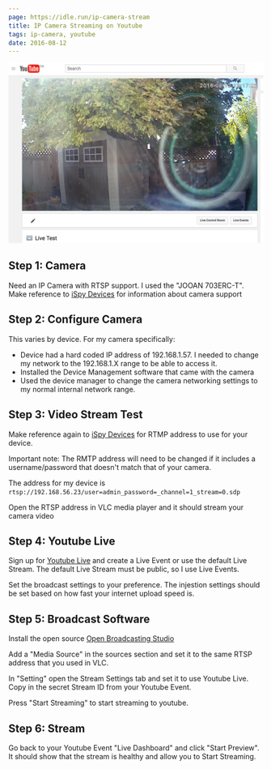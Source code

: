 ```yaml
---
page: https://idle.run/ip-camera-stream
title: IP Camera Streaming on Youtube
tags: ip-camera, youtube
date: 2016-08-12
---
```


![Youtube Live](https://github.com/idlerun/ip-camera-stream/raw/master/live.png)

## Step 1: Camera
Need an IP Camera with RTSP support. I used the "JOOAN 703ERC-T".
Make reference to [iSpy Devices](https://www.ispyconnect.com/sources.aspx) for information about camera support

## Step 2: Configure Camera
This varies by device. For my camera specifically:

- Device had a hard coded IP address of 192.168.1.57. I needed to change my network to the 192.168.1.X range to be able to access it.
- Installed the Device Management software that came with the camera
- Used the device manager to change the camera networking settings to my normal internal network range.

## Step 3: Video Stream Test

Make reference again to [iSpy Devices](https://www.ispyconnect.com/sources.aspx) for RTMP address to use for your device.

Important note: The RMTP address will need to be changed if it includes a username/password that doesn't match that of your camera.

The address for my device is `rtsp://192.168.56.23/user=admin_password=_channel=1_stream=0.sdp`

Open the RTSP address in VLC media player and it should stream your camera video


## Step 4: Youtube Live
Sign up for [Youtube Live](https://www.youtube.com/live_dashboard) and create a Live Event or use the default Live Stream. The default Live Stream must be public, so I use Live Events.

Set the broadcast settings to your preference. The injestion settings should be set based on how fast your internet upload speed is.

## Step 5: Broadcast Software

Install the open source [Open Broadcasting Studio](https://obsproject.com/)

Add a "Media Source" in the sources section and set it to the same RTSP address that you used in VLC.

In "Setting" open the Stream Settings tab and set it to use Youtube Live. Copy in the secret Stream ID from your Youtube Event.

Press "Start Streaming" to start streaming to youtube.

## Step 6: Stream

Go back to your Youtube Event "Live Dashboard" and click "Start Preview". It should show that the stream is healthy and allow you to Start Streaming.
